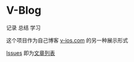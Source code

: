 # V-Blog

记录 总结 学习

这个项目作为自己博客 [v-ios.com](http://www.v-ios.com) 的另一种展示形式

[Issues](https://github.com/V-Zhou/V-Blog/issues) 即为[文章列表](https://github.com/V-Zhou/V-Blog/issues)
